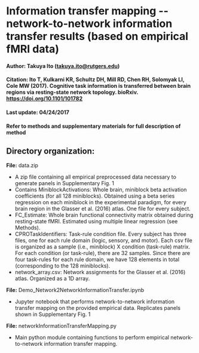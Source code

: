# Information transfer mapping -- network-to-network information transfer results (based on empirical fMRI data)

#### Author: Takuya Ito (takuya.ito@rutgers.edu)
#### Citation: Ito T, Kulkarni KR, Schultz DH, Mill RD, Chen RH, Solomyak LI, Cole MW (2017). Cognitive task information is transferred between brain regions via resting-state network topology. bioRxiv. https://doi.org/10.1101/101782
#### Last update: 04/24/2017
#### Refer to methods and supplementary materials for full description of method

## Directory organization:
**File:** data.zip
* A zip file containing all empirical preprocessed data necessary to generate panels in Supplementary Fig. 1
* Contains MiniblockActivations: Whole brain, miniblock beta activation coefficients (for all 128 miniblocks). Obtained using a beta series regression on each miniblock in the experimental paradigm, for every brain region in the Glasser et al. (2016) atlas. One file for every subject.
* FC_Estimate: Whole brain functional connectivity matrix obtained during resting-state fMRI. Estimated using multiple linear regression (see Methods).
* CPROTaskIdentifiers: Task-rule condition file. Every subject has three files, one for each rule domain (logic, sensory, and motor). Each csv file is organized as a sample (i.e., miniblock) X condition (task-rule) matrix. For each condition (or task-rule), there are 32 samples. Since there are four task-rules for each rule domain, we have 128 elements in total (corresponding to the 128 miniblocks).
* network_array.csv: Network assignments for the Glasser et al. (2016) atlas. Organized as a 1D array.

**File:** Demo_Network2NetworkInformationTransfer.ipynb
* Jupyter notebook that performs network-to-network information transfer mapping on the provided empirical data. Replicates panels shown in Supplementary Fig. 1

**File:** networkInformationTransferMapping.py
* Main python module containing functions to perform empirical network-to-network information transfer mapping.

